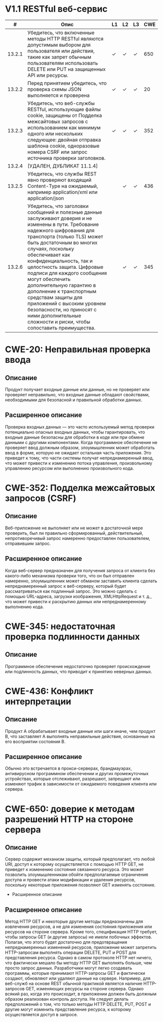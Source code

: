 # V1.1 RESTful веб-сервис

| # | Опис | L1 | L2 | L3 | CWE |
|---|---|---|---|---|---|
| 13.2.1 | Убедитесь, что включенные методы HTTP RESTful являются допустимым выбором для пользователя или действия, такие как запрет обычным пользователям использовать DELETE или PUT на защищенных API или ресурсы.  |  ✓ | ✓ | ✓ | 650 |
| 13.2.2 | Перед принятием убедитесь, что проверка схемы JSON выполняется и проверена | ✓ | ✓ | ✓ | 20 |
| 13.2.3 | Убедитесь, что веб-службы RESTful, использующие файлы cookie, защищены от Подделка межсайтовых запросов с использованием как минимум одного или нескольких следующее: двойная отправка шаблона cookie, одноразовые номера CSRF или запрос источника проверки заголовков. | ✓ | ✓ | ✓ | 352 |
| 13.2.4 | [УДАЛЕН, ДУБЛИКАТ 11.1.4] |  |  |  |  |
| 13.2.5 | Убедитесь, что службы REST явно проверяют входящий Content-Type на ожидаемый, например application/xml или application/json |  | ✓ | ✓ | 436 |
| 13.2.6 | Убедитесь, что заголовки сообщений и полезные данные заслуживают доверия и не изменены в пути.  Требование надежного шифрования для транспорта (только TLS) может быть достаточным во многих случаях, поскольку обеспечивает как конфиденциальность, так и целостность защита.  Цифровые подписи для каждого сообщения могут обеспечить дополнительную гарантию в дополнение к транспортным средствам защиты для приложений с высоким уровнем безопасности, но приносят с ними дополнительные сложности и риски, чтобы сопоставить преимущества.|  | ✓ | ✓ | 345 |


# CWE-20: Неправильная проверка ввода 

## Описание 

Продукт получает входные данные или данные, но не проверяет или проверяет неправильно, что входные данные обладают свойствами, необходимыми для безопасной и правильной обработки данных. 

## Расширенное описание 

Проверка входных данных — это часто используемый метод проверки потенциально опасных входных данных, чтобы гарантировать, что входные данные безопасны для обработки в коде или при обмене данными с другими компонентами. Когда программное обеспечение не проверяет ввод должным образом, злоумышленник может обработать ввод в форме, которую не ожидает остальная часть приложения. Это приведет к тому, что части системы получат непреднамеренный ввод, что может привести к изменению потока управления, произвольному управлению ресурсом или выполнению произвольного кода. 

# CWE-352: Подделка межсайтовых запросов (CSRF) 

## Описание 

Веб-приложение не выполняет или не может в достаточной мере проверить, был ли правильно сформированный, действительный, непротиворечивый запрос намеренно предоставлен пользователем, отправившим запрос. 

## Расширенное описание 

Когда веб-сервер предназначен для получения запроса от клиента без какого-либо механизма проверки того, что он был отправлен намеренно, злоумышленник может обманом заставить клиента сделать непреднамеренный запрос к веб-серверу, который будет рассматриваться как подлинный запрос. Это можно сделать с помощью URL-адреса, загрузки изображения, XMLHttpRequest и т. д., что может привести к раскрытию данных или непреднамеренному выполнению кода. 

# CWE-345: недостаточная проверка подлинности данных 

## Описание 

Программное обеспечение недостаточно проверяет происхождение или подлинность данных, что приводит к принятию неверных данных. 

# CWE-436: Конфликт интерпретации 

## Описание 

Продукт A обрабатывает входные данные или шаги иначе, чем продукт B, что заставляет A выполнять неправильные действия, основанные на его восприятии состояния B. 

## Расширенное описание 

Обычно это встречается в прокси-серверах, брандмауэрах, антивирусном программном обеспечении и других промежуточных устройствах, которые отслеживают, разрешают, запрещают или изменяют трафик в зависимости от ожидаемого поведения клиента или сервера. 

# CWE-650: доверие к методам разрешений HTTP на стороне сервера 

## Описание 

Сервер содержит механизм защиты, который предполагает, что любой URI, доступ к которому осуществляется с помощью HTTP GET, не приведет к изменению состояния связанного ресурса. Это может позволить злоумышленникам обойти предполагаемые ограничения доступа и провести атаки модификации и удаления ресурсов, поскольку некоторые приложения позволяют GET изменять состояние.
+ Расширенное описание  

## Расширенное описание 
Метод HTTP GET и некоторые другие методы предназначены для извлечения ресурсов, а не для изменения состояния приложения или ресурсов на стороне сервера. Кроме того, спецификация HTTP требует, чтобы запросы GET (и другие запросы) не имели побочных эффектов. Полагая, что этого будет достаточно для предотвращения непреднамеренных изменений ресурсов, приложение может запретить HTTP-запросам выполнять операции DELETE, PUT и POST для представления ресурса. Однако в самом протоколе HTTP нет ничего, что фактически мешало бы методу HTTP GET выполнять больше, чем просто запрос данных. Разработчики могут легко создавать программы, которые принимают HTTP-запросы GET и фактически создают, обновляют или удаляют данные на сервере. Например, для веб-служб на основе REST обычной практикой является наличие HTTP-запросов GET, изменяющих ресурсы на стороне сервера. Однако всякий раз, когда это происходит, в приложении должен быть должным образом реализован контроль доступа. Не следует делать предположений о том, что только методы HTTP DELETE, PUT, POST и другие могут изменить представление ресурса, к которому осуществляется доступ в запросе. 



